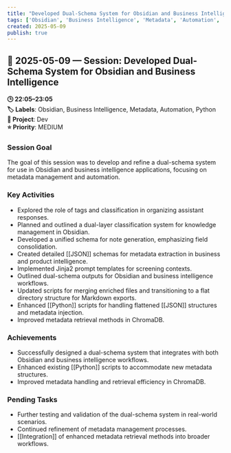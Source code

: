 ```yaml
---
title: "Developed Dual-Schema System for Obsidian and Business Intelligence"
tags: ['Obsidian', 'Business Intelligence', 'Metadata', 'Automation', 'Python']
created: 2025-05-09
publish: true
---
```


## 📅 2025-05-09 — Session: Developed Dual-Schema System for Obsidian and Business Intelligence

**🕒 22:05–23:05**  
**🏷️ Labels**: Obsidian, Business Intelligence, Metadata, Automation, Python  
**📂 Project**: Dev  
**⭐ Priority**: MEDIUM  


### Session Goal
The goal of this session was to develop and refine a dual-schema system for use in Obsidian and business intelligence applications, focusing on metadata management and automation.

### Key Activities
- Explored the role of tags and classification in organizing assistant responses.
- Planned and outlined a dual-layer classification system for knowledge management in Obsidian.
- Developed a unified schema for note generation, emphasizing field consolidation.
- Created detailed [[JSON]] schemas for metadata extraction in business and product intelligence.
- Implemented Jinja2 prompt templates for screening contexts.
- Outlined dual-schema outputs for Obsidian and business intelligence workflows.
- Updated scripts for merging enriched files and transitioning to a flat directory structure for Markdown exports.
- Enhanced [[Python]] scripts for handling flattened [[JSON]] structures and metadata injection.
- Improved metadata retrieval methods in ChromaDB.

### Achievements
- Successfully designed a dual-schema system that integrates with both Obsidian and business intelligence workflows.
- Enhanced existing [[Python]] scripts to accommodate new metadata structures.
- Improved metadata handling and retrieval efficiency in ChromaDB.

### Pending Tasks
- Further testing and validation of the dual-schema system in real-world scenarios.
- Continued refinement of metadata management processes.
- [[Integration]] of enhanced metadata retrieval methods into broader workflows.

